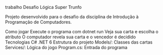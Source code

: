  trabalho
 Desafio Lógica Super Trunfo

Projeto desenvolvido para o desafio da disciplina de Introdução à Programação de Computadores.

Como jogar
Execute o programa com dotnet run
Veja sua carta e escolha o atributo
O computador revela sua carta e o vencedor é decidido
Tecnologias
C#
.NET 6
Estrutura do projeto
Models/: Classes das cartas
Services/: Lógica do jogo
Program.cs: Entrada do programa
